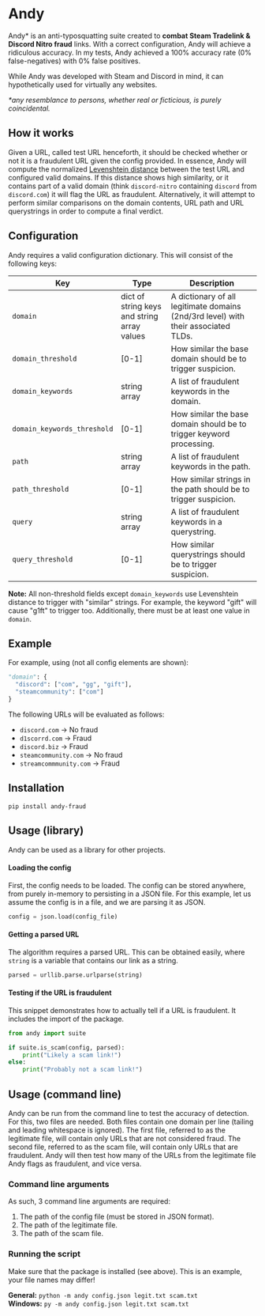# Andy

Andy* is an anti-typosquatting suite created to **combat Steam Tradelink & Discord Nitro fraud** links. 
With a correct configuration, Andy will achieve a ridiculous accuracy.
In my tests, Andy achieved a 100% accuracy rate (0% false-negatives) with 0% false positives.

While Andy was developed with Steam and Discord in mind, it can hypothetically used for virtually any websites.

*\*any resemblance to persons, whether real or ficticious, is purely coincidental.*

## How it works

Given a URL, called test URL henceforth, it should be checked whether or not it is a fraudulent URL given the config provided.
In essence, Andy will compute the normalized [Levenshtein distance](https://en.wikipedia.org/wiki/Levenshtein_distance) between the test URL and configured valid domains. 
If this distance shows high similarity, or it contains part of a valid domain (think `discord-nitro` containing `discord` from `discord.com`) it will flag the URL as fraudulent.
Alternatively, it will attempt to perform similar comparisons on the domain contents, URL path and URL querystrings in order to compute a final verdict.

## Configuration

Andy requires a valid configuration dictionary.
This will consist of the following keys:

| Key | Type | Description |
| --- | --- | --- |
| `domain` | dict of string keys and string array values | A dictionary of all legitimate domains (2nd/3rd level) with their associated TLDs. |
| `domain_threshold` | [0-1] | How similar the base domain should be to trigger suspicion. |
| `domain_keywords` | string array | A list of fraudulent keywords in the domain. |
| `domain_keywords_threshold` | [0-1] | How similar the base domain should be to trigger keyword processing.
| `path` | string array | A list of fraudulent keywords in the path. |
| `path_threshold` | [0-1] | How similar strings in the path should be to trigger suspicion. |
| `query` | string array | A list of fraudulent keywords in a querystring. |
| `query_threshold` | [0-1] | How similar querystrings should be to trigger suspicion. |

**Note:** All non-threshold fields except `domain_keywords` use Levenshtein distance to trigger with "similar" strings. 
For example, the keyword "gift" will cause "g1ft" to trigger too.
Additionally, there must be at least one value in `domain`.

## Example

For example, using (not all config elements are shown):
```python
"domain": {
  "discord": ["com", "gg", "gift"],
  "steamcommunity": ["com"]
}
```

The following URLs will be evaluated as follows:
* `discord.com` -> No fraud
* `d1scorrd.com` -> Fraud
* `discord.biz` -> Fraud
* `steamcommunity.com` -> No fraud
* `streamcommmunity.com` -> Fraud


## Installation

```
pip install andy-fraud
```

## Usage (library)

Andy can be used as a library for other projects.

#### Loading the config

First, the config needs to be loaded. 
The config can be stored anywhere, from purely in-memory to persisting in a JSON file.
For this example, let us assume the config is in a file, and we are parsing it as JSON.

```python
config = json.load(config_file)
```

#### Getting a parsed URL

The algorithm requires a parsed URL.
This can be obtained easily, where `string` is a variable that contains our link as a string.

```python
parsed = urllib.parse.urlparse(string)
```

#### Testing if the URL is fraudulent

This snippet demonstrates how to actually tell if a URL is fraudulent.
It includes the import of the package.
```python
from andy import suite

if suite.is_scam(config, parsed):
    print("Likely a scam link!")
else:
    print("Probably not a scam link!")
```


## Usage (command line)

Andy can be run from the command line to test the accuracy of detection.
For this, two files are needed.
Both files contain one domain per line (tailing and leading whitespace is ignored).
The first file, referred to as the legitimate file, will contain only URLs that are not considered fraud.
The second file, referred to as the scam file, will contain only URLs that are fraudulent.
Andy will then test how many of the URLs from the legitimate file Andy flags as fraudulent, and vice versa.

### Command line arguments

As such, 3 command line arguments are required:
1. The path of the config file (must be stored in JSON format).
2. The path of the legitimate file.
3. The path of the scam file.

### Running the script

Make sure that the package is installed (see above). This is an example, your file names may differ!

**General:** `python -m andy config.json legit.txt scam.txt`  
**Windows:** `py -m andy config.json legit.txt scam.txt`


